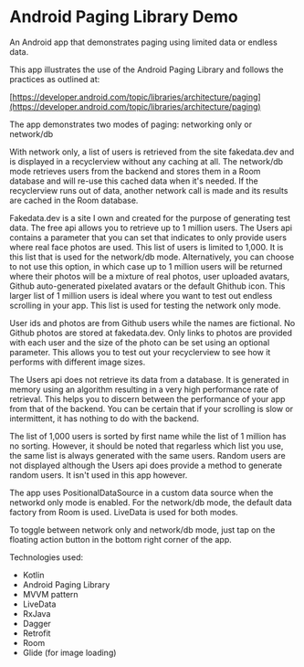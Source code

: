 # Android Paging Library Demo
An Android app that demonstrates paging using limited data or endless data.

This app illustrates the use of the Android Paging Library and follows the practices as outlined at:

[https://developer.android.com/topic/libraries/architecture/paging](https://developer.android.com/topic/libraries/architecture/paging)

The app demonstrates two modes of paging: networking only or network/db

With network only, a list of users is retrieved from the site fakedata.dev and is displayed in a recyclerview without any caching at all. The network/db mode retrieves users
from the backend and stores them in a Room database and will re-use this cached data when it's needed. If the recyclerview runs out of data, another network call is made and
its results are cached in the Room database.

Fakedata.dev is a site I own and created for the purpose of generating test data. The free api allows you to retrieve up to 1 million users. The Users api contains a parameter that
you can set that indicates to only provide users where real face photos are used. This list of users is limited to 1,000. It is this list that is used for the network/db mode.
Alternatively, you can choose to not use this option, in which case up to 1 million users will be returned where their photos will be a mixture of real photos, user uploaded
avatars, Github auto-generated pixelated avatars or the default Ghithub icon. This larger list of 1 million users is ideal where you want to test out endless scrolling in your app.
This list is used for testing the network only mode.

User ids and photos are from Github users while the names are fictional. No Github photos are stored at fakedata.dev. Only links to photos are provided with each user and the size
of the photo can be set using an optional parameter. This allows you to test out your recyclerview to see how it performs with different image sizes.

The Users api does not retrieve its data from a database. It is generated in memory using an algorithm resulting in a very high performance rate of retrieval. This helps you to
discern between the performance of your app from that of the backend. You can be certain that if your scrolling is slow or intermittent, it has nothing to do with the backend.

The list of 1,000 users is sorted by first name while the list of 1 million has no sorting. However, it should be noted that regarless which list you use, the same list is always
generated with the same users. Random users are not displayed although the Users api does provide a method to generate random users. It isn't used in this app however.

The app uses PositionalDataSource in a custom data source when the networkd only mode is enabled. For the network/db mode, the default data factory from Room is used. LiveData is
used for both modes.

To toggle between network only and network/db mode, just tap on the floating action button in the bottom right corner of the app.

Technologies used:

* Kotlin
* Android Paging Library
* MVVM pattern
* LiveData
* RxJava
* Dagger
* Retrofit
* Room
* Glide (for image loading)

